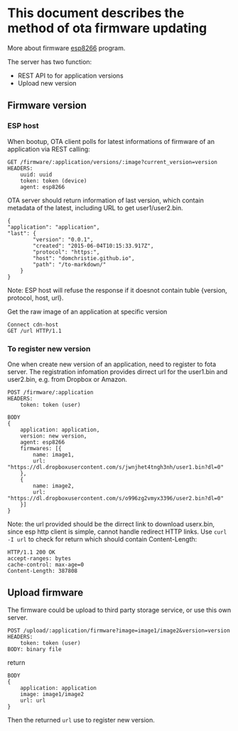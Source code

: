 # This document describes the method of ota firmware updating
More about firmware [esp8266](https://github.com/nqd/esp8266-dev) program. 

The server has two function:
- REST API to for application versions
- Upload new version

## Firmware version
### ESP host
When bootup, OTA client polls for latest informations of firmware of an application via REST calling:

    GET /firmware/:application/versions/:image?current_version=version
    HEADERS:
        uuid: uuid
        token: token (device)
        agent: esp8266

OTA server should return information of last version, which contain metadata of the latest, including URL to get user1/user2.bin.

    {
    "application": "application",
    "last": {
            "version": "0.0.1",
            "created": "2015-06-04T10:15:33.917Z",
            "protocol": "https:",
            "host": "domchristie.github.io",
            "path": "/to-markdown/"
        }
    }

Note: ESP host will refuse the response if it doesnot contain tuble {version, protocol, host, url}.

Get the raw image of an application at specific version

    Connect cdn-host
    GET /url HTTP/1.1

### To register new version
One when create new version of an application, need to register to fota server. The registration infomation provides dirrect url for the user1.bin and user2.bin, e.g. from Dropbox or Amazon.

    POST /firmware/:application
    HEADERS:
        token: token (user)

    BODY
    {
        application: application,
        version: new version,
        agent: esp8266
        firmwares: [{
            name: image1,
            url: "https://dl.dropboxusercontent.com/s/jwnjhet4tngh3nh/user1.bin?dl=0"
        },
        {
            name: image2,
            url: "https://dl.dropboxusercontent.com/s/o996zg2vmyx3396/user2.bin?dl=0"
        }]
    }

Note: the url provided should be the dirrect link to download userx.bin, since esp http client is simple, cannot handle redirect HTTP links. Use ```curl -I url``` to check for return which should contain Content-Length:
```
HTTP/1.1 200 OK
accept-ranges: bytes
cache-control: max-age=0
Content-Length: 387808
```

## Upload firmware
The firmware could be upload to third party storage service, or use this own server.

    POST /upload/:application/firmware?image=image1/image2&version=version
    HEADERS:
        token: token (user)
    BODY: binary file

return

    BODY
    {
        application: application
        image: image1/image2
        url: url
    }

Then the returned ```url``` use to register new version.